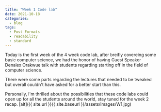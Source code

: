 ```yaml
---
title: "Week 1 Code lab"
date: 2021-10-18
categories:
  - blog
tags:
  - Post Formats
  - readability
  - standard
---
```


Today is the first week of the 4 week code lab, after breifly covereing some basic computer science, we had the honor of having Guest Speaker Denalex Orakwue talk with students regarding starting off in the field of computer science.

There were some parts regarding the lectures that needed to be tweaked but overall couldn't have asked for a better start than this.

Personally, I'm thrilled about the possibilities that these code labs could open up for all the students around the world, stay tuned for the week 2 recap.
[alt]({{ site.url }}{{ site.baseurl }}/assets/images/W1.jpg)
